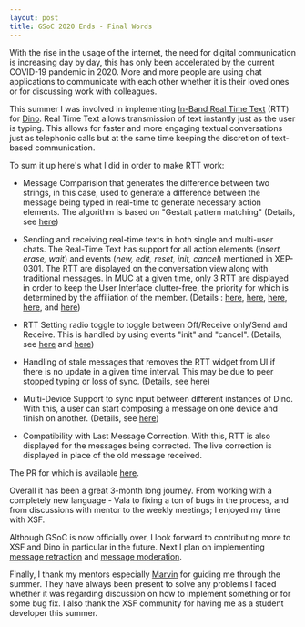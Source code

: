 ```yaml
---
layout: post
title: GSoC 2020 Ends - Final Words
---
```


With the rise in the usage of the internet, the need for digital communication is increasing day by day, this has only been accelerated by the current COVID-19 pandemic in 2020. More and more people are using chat applications to communicate with each other whether it is their loved ones or for discussing work with colleagues.

This summer I was involved in implementing [In-Band Real Time Text](https://xmpp.org/extensions/xep-0301.html) (RTT) for [Dino](https://dino.im/). Real Time Text allows transmission of text instantly just as the user is typing. This allows for faster and more engaging textual conversations just as telephonic calls but at the same time keeping the discretion of text-based communication.

To sum it up here's what I did in order to make RTT work:

- Message Comparision that generates the difference between two strings, in this case, used to generate a difference between the message being typed in real-time to generate necessary action elements. The algorithm is based on "Gestalt pattern matching" (Details, see [here](https://wolfieanmol.github.io/gsoc-blog/rtt-stanza-and-message-comparision/))

- Sending and receiving real-time texts in both single and multi-user chats. The Real-Time Text has support for all action elements (_insert, erase, wait_) and events (_new, edit, reset, init, cancel_) mentioned in XEP-0301. The RTT are displayed on the conversation view along with traditional messages. In MUC at a given time, only 3 RTT are displayed in order to keep the User Interface clutter-free,  the priority for which is determined by the affiliation of the member. (Details : [here](https://wolfieanmol.github.io/gsoc-blog/sending-rtt/),  [here](https://wolfieanmol.github.io/gsoc-blog/receiving-rtt/), [here](https://wolfieanmol.github.io/gsoc-blog/realistic-rtt-with-wait/), [here](https://wolfieanmol.github.io/gsoc-blog/ui/), and [here](https://wolfieanmol.github.io/gsoc-blog/support-for-multiple-devices-muc/))

- RTT Setting radio toggle to toggle between Off/Receive only/Send and Receive. This is handled by using events "init" and "cancel". (Details, see [here](https://wolfieanmol.github.io/gsoc-blog/settings/) and [here](https://wolfieanmol.github.io/gsoc-blog/settings-radio-button-menu/))

- Handling of stale messages that removes the RTT widget from UI if there is no update in a given time interval. This may be due to peer stopped typing or loss of sync.  (Details, see [here](https://wolfieanmol.github.io/gsoc-blog/realistic-rtt-with-wait/))

- Multi-Device Support to sync input between different instances of Dino. With this, a user can start composing a message on one device and finish on another. (Details, see [here](https://wolfieanmol.github.io/gsoc-blog/support-for-multiple-devices-muc/))

- Compatibility with Last Message Correction. With this, RTT is also displayed for the messages being corrected. The live correction is displayed in place of the old message received.

The PR for which is available [here](https://github.com/dino/dino/pull/895).

Overall it has been a great 3-month long journey. From working with a completely new language - Vala to fixing a ton of bugs in the process, and from discussions with mentor to the weekly meetings; I enjoyed my time with XSF.

Although GSoC is now officially over, I look forward to contributing more to XSF and Dino in particular in the future. Next I plan on implementing [message retraction](https://xmpp.org/extensions/xep-0424.html) and [message moderation](https://xmpp.org/extensions/xep-0425.html).

Finally, I thank my mentors especially [Marvin](https://github.com/mar-v-in) for guiding me through the summer. They have always been present to solve any problems I faced whether it was regarding discussion on how to implement something or for some bug fix. I also thank the XSF community for having me as a student developer this summer.
